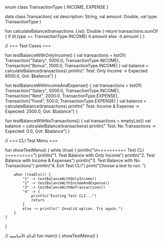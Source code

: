 enum class TransactionType {
    INCOME,
    EXPENSE
}

data class Transaction(
    val description: String,
    val amount: Double,
    val type: TransactionType
)

fun calculateBalance(transactions: List<Transaction>): Double {
    return transactions.sumOf {
        if (it.type == TransactionType.INCOME) it.amount else -it.amount
    }
}

// === Test Cases ===

fun testBalanceWithOnlyIncome() {
    val transactions = listOf(
        Transaction("Salary", 5000.0, TransactionType.INCOME),
        Transaction("Bonus", 1500.0, TransactionType.INCOME)
    )
    val balance = calculateBalance(transactions)
    println(" Test: Only Income → Expected: 6500.0, Got: $balance")
}

fun testBalanceWithIncomeAndExpense() {
    val transactions = listOf(
        Transaction("Salary", 5000.0, TransactionType.INCOME),
        Transaction("Rent", 2000.0, TransactionType.EXPENSE),
        Transaction("Food", 500.0, TransactionType.EXPENSE)
    )
    val balance = calculateBalance(transactions)
    println(" Test: Income & Expense → Expected: 2500.0, Got: $balance")
}

fun testBalanceWithNoTransactions() {
    val transactions = emptyList<Transaction>()
    val balance = calculateBalance(transactions)
    println(" Test: No Transactions → Expected: 0.0, Got: $balance")
}

// === CLI Test Menu ===

fun showTestMenu() {
    while (true) {
        println("\n========== Test CLI ==========")
        println("1. Test Balance with Only Income")
        println("2. Test Balance with Income & Expenses")
        println("3. Test Balance with No Transactions")
        println("4. Exit Test CLI")
        print("Choose a test to run: ")

        when (readln()) {
            "1" -> testBalanceWithOnlyIncome()
            "2" -> testBalanceWithIncomeAndExpense()
            "3" -> testBalanceWithNoTransactions()
            "4" -> {
                println("Exiting Test CLI...")
                return
            }
            else -> println(" Invalid option. Try again.")
        }
    }
}

// الدالة الأساسيه
fun main() {
    showTestMenu()
}
